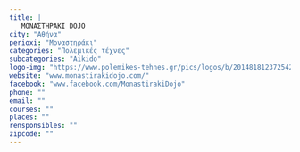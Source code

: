 ```yaml
---
title: |
   ΜΟΝΑΣΤΗΡΑΚΙ DOJO
city: "Αθήνα"
perioxi: "Μοναστηράκι"
categories: "Πολεμικές τέχνες"
subcategories: "Aikido"
logo-img: "https://www.polemikes-tehnes.gr/pics/logos/b/2014818123725426.jpg"
website: "www.monastirakidojo.com/"
facebook: "www.facebook.com/MonastirakiDojo"
phone: ""
email: ""
courses: ""
places: ""
rensponsibles: ""
zipcode: ""
---
```




